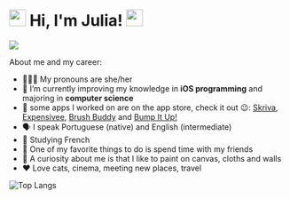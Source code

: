 <h1> <img src="https://i.pinimg.com/originals/85/f3/04/85f30475ae31ddc6060f1c22df750208.gif" width="30"> Hi, I'm Julia! <img src="https://i.pinimg.com/originals/84/fd/cc/84fdccb3db108da8d868f694277b1062.gif" width="30"></h1>

<p align="justify">
<a href="https://www.linkedin.com/in/juliaalbertimaia/"><img src="https://img.shields.io/badge/linkedin-%230d1117.svg?style=for-the-badge&logo=linkedin&logoColor=0077B5"/></a>
</p>

About me and my career:
- 👩🏻‍🦰 My pronouns are she/her
- 🌱 I’m currently improving my knowledge in **iOS programming** and majoring in **computer science**
- 💜 some apps I worked on are on the app store, check it out 😉: [Skriva](https://apps.apple.com/us/app/skriva/id1635820032?ign-itscg=30200&ign-itsct=apps_box_link), [Expensivee](https://apps.apple.com/br/app/expensee-organize-finan%C3%A7as/id6443573142), [Brush Buddy](https://apps.apple.com/br/app/brushbuddy-bora-escovar/id1579938423) and [Bump It Up!](https://apps.apple.com/br/app/bump-it-up/id1586147937)
- 🗣️ I speak Portuguese (native) and English (intermediate)
- 📖 Studying French
- 🍻 One of my favorite things to do is spend time with my friends
- 🎨 A curiosity about me is that I like to paint on canvas, cloths and walls
- ❤️ Love cats, cinema, meeting new places, travel

![Top Langs](https://github-readme-stats.vercel.app/api/top-langs/?username=juAlberti&layout=compact&theme=cobalt&hide_border=true)

